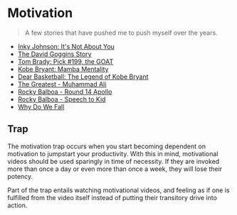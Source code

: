 # Motivation
> A few stories that have pushed me to push myself over the years.

* [Inky Johnson: It's Not About You](https://www.youtube.com/watch?v=zeWg73GzVbc)
* [The David Goggins Story](https://www.youtube.com/watch?v=xCgg4fds1pM)
* [Tom Brady: Pick #199, the GOAT](https://www.youtube.com/watch?v=zgjIOT6_yw0)
* [Kobe Bryant: Mamba Mentality](https://www.youtube.com/watch?v=VciSpKaHifs)
* [Dear Basketball: The Legend of Kobe Bryant](https://www.youtube.com/watch?v=itIvUYr5UZI)
* [The Greatest - Muhammad Ali](https://www.youtube.com/watch?v=V2EfL1j4KYE)
* [Rocky Balboa - Round 14 Apollo](https://www.youtube.com/watch?v=PNaTy5K4Pr0)
* [Rocky Balboa - Speech to Kid](https://www.youtube.com/watch?v=D_Vg4uyYwEk)
* [Why Do We Fall](https://www.youtube.com/watch?v=mgmVOuLgFB0)

## Trap
The motivation trap occurs when you start becoming dependent on motivation to jumpstart your productivity. With this in mind, motivational videos should be used sparingly in time of necessity. If they are invoked more than once a day or even more than once a week, they will lose their potency.

Part of the trap entails watching motivational videos, and feeling as if one is fulfilled from the video itself instead of putting their transitory drive into action. 